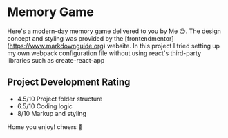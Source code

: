 # Memory Game

Here's a modern-day memory game delivered to you by Me :smirk:. The design concept and styling was provided by the [frontendmentor] (https://www.markdownguide.org) website. In this project I tried setting up my own webpack configuration file without using react's third-party libraries such as create-react-app

## Project Development Rating

- 4.5/10 Project folder structure
- 6.5/10 Coding logic
- 8/10 Markup and styling

Home you enjoy! cheers :punch: